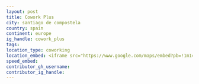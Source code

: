 ```yaml
---
layout: post
title: Cowork Plus
city: santiago de compostela
country: spain
continent: europe
ig_handle: cowork_plus
tags:
location_type: coworking
location_embed: <iframe src="https://www.google.com/maps/embed?pb=!1m14!1m8!1m3!1d11695.57134138654!2d-8.5445716!3d42.875106!3m2!1i1024!2i768!4f13.1!3m3!1m2!1s0xd2eff907819b6ff%3A0x5fbf43f3dd8784ad!2sCowork%20Plus!5e0!3m2!1sde!2sde!4v1696318373530!5m2!1sde!2sde" width="600" height="450" style="border:0;" allowfullscreen="" loading="lazy" referrerpolicy="no-referrer-when-downgrade"></iframe>   
speed_embed: 
contributor_gh_username: 
contributor_ig_handle: 
---
```

